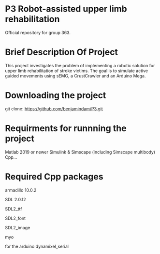 # P3 Robot-assisted upper limb rehabilitation
Official repository for group 363.

# Brief Description Of Project
This project investigates the problem of implementing a robotic solution for upper limb rehabilitation of stroke victims. The goal is to simulate active guided movements using sEMG, a CrustCrawler and an Arduino Mega. 

# Downloading the project
git clone: https://github.com/benjamindam/P3.git

# Requirments for runnning the project
Matlab 2019 or newer
Simulink & Simscape (including Simscape multibody) 
Cpp...

# Required Cpp packages

armadillo 10.0.2 

SDL 2.0.12 

SDL2_ttf 

SDL2_font 

SDL2_image 

myo 

for the arduino
dynamixel_serial

